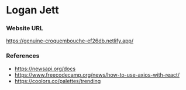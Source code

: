# Logan Jett

### Website URL
https://genuine-croquembouche-ef26db.netlify.app/

### References
- https://newsapi.org/docs
- https://www.freecodecamp.org/news/how-to-use-axios-with-react/
- https://coolors.co/palettes/trending